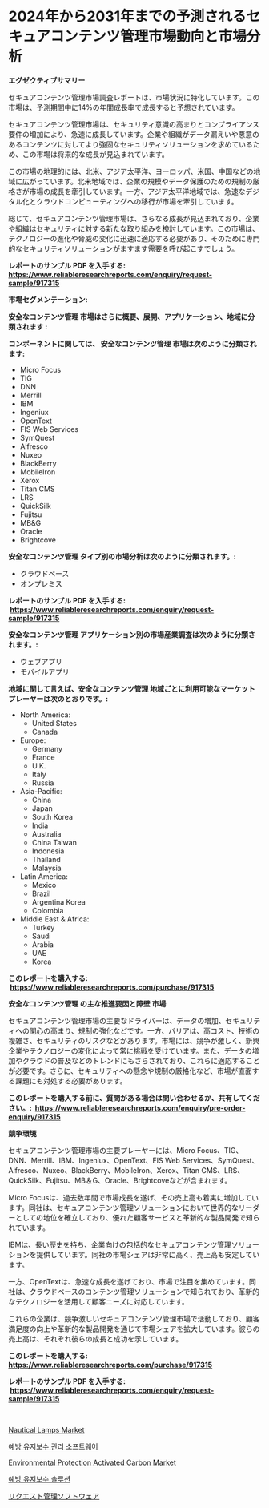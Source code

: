 <p><h1>2024年から2031年までの予測されるセキュアコンテンツ管理市場動向と市場分析</h1></p><p><strong>エグゼクティブサマリー</strong></p>
<p><p>セキュアコンテンツ管理市場調査レポートは、市場状況に特化しています。この市場は、予測期間中に14%の年間成長率で成長すると予想されています。</p><p>セキュアコンテンツ管理市場は、セキュリティ意識の高まりとコンプライアンス要件の増加により、急速に成長しています。企業や組織がデータ漏えいや悪意のあるコンテンツに対してより強固なセキュリティソリューションを求めているため、この市場は将来的な成長が見込まれています。</p><p>この市場の地理的には、北米、アジア太平洋、ヨーロッパ、米国、中国などの地域に広がっています。北米地域では、企業の規模やデータ保護のための規制の厳格さが市場の成長を牽引しています。一方、アジア太平洋地域では、急速なデジタル化とクラウドコンピューティングへの移行が市場を牽引しています。</p><p>総じて、セキュアコンテンツ管理市場は、さらなる成長が見込まれており、企業や組織はセキュリティに対する新たな取り組みを検討しています。この市場は、テクノロジーの進化や脅威の変化に迅速に適応する必要があり、そのために専門的なセキュリティソリューションがますます需要を呼び起こすでしょう。</p></p>
<p><strong>レポートのサンプル PDF を入手する: <a href="https://www.reliableresearchreports.com/enquiry/request-sample/917315">https://www.reliableresearchreports.com/enquiry/request-sample/917315</a></strong></p>
<p><strong>市場セグメンテーション:</strong></p>
<p><strong> 安全なコンテンツ管理 市場はさらに概要、展開、アプリケーション、地域に分類されます :</strong></p>
<p><strong>コンポーネントに関しては、 安全なコンテンツ管理 市場は次のように分類されます: &nbsp;</strong></p>
<p><ul><li>Micro Focus</li><li>TIG</li><li>DNN</li><li>Merrill</li><li>IBM</li><li>Ingeniux</li><li>OpenText</li><li>FIS Web Services</li><li>SymQuest</li><li>Alfresco</li><li>Nuxeo</li><li>BlackBerry</li><li>MobileIron</li><li>Xerox</li><li>Titan CMS</li><li>LRS</li><li>QuickSilk</li><li>Fujitsu</li><li>MB&G</li><li>Oracle</li><li>Brightcove</li></ul></p>
<p><strong> 安全なコンテンツ管理 タイプ別の市場分析は次のように分類されます。:</strong></p>
<p><ul><li>クラウドベース</li><li>オンプレミス</li></ul></p>
<p><strong>レポートのサンプル PDF を入手する: &nbsp;<a href="https://www.reliableresearchreports.com/enquiry/request-sample/917315">https://www.reliableresearchreports.com/enquiry/request-sample/917315</a></strong></p>
<p><strong> 安全なコンテンツ管理 アプリケーション別の市場産業調査は次のように分類されます。:</strong></p>
<p><ul><li>ウェブアプリ</li><li>モバイルアプリ</li></ul></p>
<p><strong>地域に関して言えば、安全なコンテンツ管理 地域ごとに利用可能なマーケットプレーヤーは次のとおりです。:</strong></p>
<p><ul>
    <li>
        North America:
        <ul>
            <li>United States</li>
            <li>Canada</li>
        </ul>
    </li>
    <li>
        Europe:
        <ul>
            <li>Germany</li>
            <li>France</li>
            <li>U.K.</li>
            <li>Italy</li>
            <li>Russia</li>
        </ul>
    </li>
    <li>
        Asia-Pacific:
        <ul>
            <li>China</li>
            <li>Japan</li>
            <li>South Korea</li>
            <li>India</li>
            <li>Australia</li>
            <li>China Taiwan</li>
            <li>Indonesia</li>
            <li>Thailand</li>
            <li>Malaysia</li>
        </ul>
    </li>
    <li>
        Latin America:
        <ul>
            <li>Mexico</li>
            <li>Brazil</li>
            <li>Argentina Korea</li>
            <li>Colombia</li>
        </ul>
    </li>
    <li>
        Middle East & Africa:
        <ul>
            <li>Turkey</li>
            <li>Saudi</li>
            <li>Arabia</li>
            <li>UAE</li>
            <li>Korea</li>
        </ul>
    </li>
    </ul></p>
<p><strong>このレポートを購入する: &nbsp;<a href="https://www.reliableresearchreports.com/purchase/917315">https://www.reliableresearchreports.com/purchase/917315</a></strong></p>
<p><strong>安全なコンテンツ管理 の主な推進要因と障壁 市場</strong></p>
<p><p>セキュアコンテンツ管理市場の主要なドライバーは、データの増加、セキュリティへの関心の高まり、規制の強化などです。一方、バリアは、高コスト、技術の複雑さ、セキュリティのリスクなどがあります。市場には、競争が激しく、新興企業やテクノロジーの変化によって常に挑戦を受けています。また、データの増加やクラウドの普及などのトレンドにもさらされており、これらに適応することが必要です。さらに、セキュリティへの懸念や規制の厳格化など、市場が直面する課題にも対処する必要があります。</p></p>
<p><strong>このレポートを購入する前に、質問がある場合は問い合わせるか、共有してください。:&nbsp; <a href="https://www.reliableresearchreports.com/enquiry/pre-order-enquiry/917315">https://www.reliableresearchreports.com/enquiry/pre-order-enquiry/917315</a></strong></p>
<p><strong>競争環境</strong></p>
<p><p>セキュアコンテンツ管理市場の主要プレーヤーには、Micro Focus、TIG、DNN、Merrill、IBM、Ingeniux、OpenText、FIS Web Services、SymQuest、Alfresco、Nuxeo、BlackBerry、MobileIron、Xerox、Titan CMS、LRS、QuickSilk、Fujitsu、MB＆G、Oracle、Brightcoveなどが含まれます。</p><p>Micro Focusは、過去数年間で市場成長を遂げ、その売上高も着実に増加しています。同社は、セキュアコンテンツ管理ソリューションにおいて世界的なリーダーとしての地位を確立しており、優れた顧客サービスと革新的な製品開発で知られています。</p><p>IBMは、長い歴史を持ち、企業向けの包括的なセキュアコンテンツ管理ソリューションを提供しています。同社の市場シェアは非常に高く、売上高も安定しています。</p><p>一方、OpenTextは、急速な成長を遂げており、市場で注目を集めています。同社は、クラウドベースのコンテンツ管理ソリューションで知られており、革新的なテクノロジーを活用して顧客ニーズに対応しています。</p><p>これらの企業は、競争激しいセキュアコンテンツ管理市場で活動しており、顧客満足度の向上や革新的な製品開発を通じて市場シェアを拡大しています。彼らの売上高は、それぞれ彼らの成長と成功を示しています。</p></p>
<p><strong>このレポートを購入する: &nbsp; <a href="https://www.reliableresearchreports.com/purchase/917315">https://www.reliableresearchreports.com/purchase/917315</a></strong></p>
<p><strong>レポートのサンプル PDF を入手する: &nbsp;<a href="https://www.reliableresearchreports.com/enquiry/request-sample/917315">https://www.reliableresearchreports.com/enquiry/request-sample/917315</a></strong><strong></strong></p>
<p>&nbsp;</p>
<p><p><a href="https://github.com/yemakinde/Market-Research-Report-List-1/blob/main/nautical-lamps-market.md">Nautical Lamps Market</a></p><p><a href="https://github.com/vs10l4sfg5c/Market-Research-Report-List-1/blob/main/4363341183339.md">예방 유지보수 관리 소프트웨어</a></p><p><a href="https://issuu.com/reportprime-2/docs/environmental-protection-activated-carbon-market-s">Environmental Protection Activated Carbon Market</a></p><p><a href="https://github.com/crfsywufhm81415/Market-Research-Report-List-1/blob/main/2853715183338.md">예방 유지보수 솔루션</a></p><p><a href="https://github.com/zekaoe592392/Market-Research-Report-List-1/blob/main/8902072183275.md">リクエスト管理ソフトウェア</a></p></p>